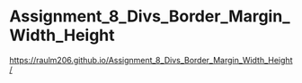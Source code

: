 # Assignment_8_Divs_Border_Margin_Width_Height
 https://raulm206.github.io/Assignment_8_Divs_Border_Margin_Width_Height/
